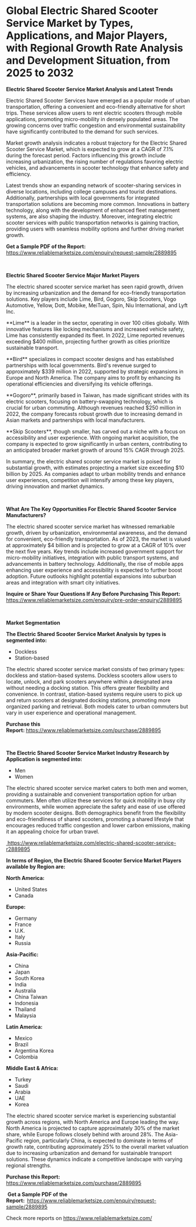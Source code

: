 <p><h1>Global Electric Shared Scooter Service Market by Types, Applications, and Major Players, with Regional Growth Rate Analysis and Development Situation, from 2025 to 2032</h1></p><p><strong>Electric Shared Scooter Service Market Analysis and Latest Trends</strong></p>
<p><p>Electric Shared Scooter Services have emerged as a popular mode of urban transportation, offering a convenient and eco-friendly alternative for short trips. These services allow users to rent electric scooters through mobile applications, promoting micro-mobility in densely populated areas. The growing concerns over traffic congestion and environmental sustainability have significantly contributed to the demand for such services.</p><p>Market growth analysis indicates a robust trajectory for the Electric Shared Scooter Service Market, which is expected to grow at a CAGR of 7.1% during the forecast period. Factors influencing this growth include increasing urbanization, the rising number of regulations favoring electric vehicles, and advancements in scooter technology that enhance safety and efficiency.</p><p>Latest trends show an expanding network of scooter-sharing services in diverse locations, including college campuses and tourist destinations. Additionally, partnerships with local governments for integrated transportation solutions are becoming more common. Innovations in battery technology, along with the development of enhanced fleet management systems, are also shaping the industry. Moreover, integrating electric scooter services with public transportation networks is gaining traction, providing users with seamless mobility options and further driving market growth.</p></p>
<p><strong>Get a Sample PDF of the Report:&nbsp;</strong> <a href="https://www.reliablemarketsize.com/enquiry/request-sample/2889895?utm_campaign=2936&utm_medium=2&utm_source=Github&utm_content=ia&utm_term=14032025&utm_id=electric-shared-scooter-service">https://www.reliablemarketsize.com/enquiry/request-sample/2889895</a></p>
<p>&nbsp;</p>
<p><strong>Electric Shared Scooter Service Major Market Players</strong></p>
<p><p>The electric shared scooter service market has seen rapid growth, driven by increasing urbanization and the demand for eco-friendly transportation solutions. Key players include Lime, Bird, Gogoro, Skip Scooters, Vogo Automotive, Yellow, Dott, Mobike, MeiTuan, Spin, Niu International, and Lyft Inc.</p><p>**Lime** is a leader in the sector, operating in over 100 cities globally. With innovative features like locking mechanisms and increased vehicle safety, Lime has consistently expanded its fleet. In 2022, Lime reported revenues exceeding $400 million, projecting further growth as cities prioritize sustainable transport.</p><p>**Bird** specializes in compact scooter designs and has established partnerships with local governments. Bird's revenue surged to approximately $339 million in 2022, supported by strategic expansions in Europe and North America. The company aims to profit by enhancing its operational efficiencies and diversifying its vehicle offerings.</p><p>**Gogoro**, primarily based in Taiwan, has made significant strides with its electric scooters, focusing on battery-swapping technology, which is crucial for urban commuting. Although revenues reached $250 million in 2022, the company forecasts robust growth due to increasing demand in Asian markets and partnerships with local manufacturers.</p><p>**Skip Scooters**, though smaller, has carved out a niche with a focus on accessibility and user experience. With ongoing market acquisition, the company is expected to grow significantly in urban centers, contributing to an anticipated broader market growth of around 15% CAGR through 2025.</p><p>In summary, the electric shared scooter service market is poised for substantial growth, with estimates projecting a market size exceeding $10 billion by 2025. As companies adapt to urban mobility trends and enhance user experiences, competition will intensify among these key players, driving innovation and market dynamics.</p></p>
<p>&nbsp;</p>
<p><strong>What Are The Key Opportunities For Electric Shared Scooter Service Manufacturers?</strong></p>
<p><p>The electric shared scooter service market has witnessed remarkable growth, driven by urbanization, environmental awareness, and the demand for convenient, eco-friendly transportation. As of 2023, the market is valued at approximately $4 billion and is projected to grow at a CAGR of 10% over the next five years. Key trends include increased government support for micro-mobility initiatives, integration with public transport systems, and advancements in battery technology. Additionally, the rise of mobile apps enhancing user experience and accessibility is expected to further boost adoption. Future outlooks highlight potential expansions into suburban areas and integration with smart city initiatives.</p></p>
<p><strong>Inquire or Share Your Questions If Any Before Purchasing This Report:</strong> <a href="https://www.reliablemarketsize.com/enquiry/pre-order-enquiry/2889895?utm_campaign=2936&utm_medium=2&utm_source=Github&utm_content=ia&utm_term=14032025&utm_id=electric-shared-scooter-service">https://www.reliablemarketsize.com/enquiry/pre-order-enquiry/2889895</a></p>
<p>&nbsp;</p>
<p><strong>Market Segmentation</strong></p>
<p><strong>The Electric Shared Scooter Service Market Analysis by types is segmented into:</strong></p>
<p><ul><li>Dockless</li><li>Station-based</li></ul></p>
<p><p>The electric shared scooter service market consists of two primary types: dockless and station-based systems. Dockless scooters allow users to locate, unlock, and park scooters anywhere within a designated area without needing a docking station. This offers greater flexibility and convenience. In contrast, station-based systems require users to pick up and return scooters at designated docking stations, promoting more organized parking and retrieval. Both models cater to urban commuters but vary in user experience and operational management.</p></p>
<p><strong>Purchase this Report:&nbsp;</strong><a href="https://www.reliablemarketsize.com/purchase/2889895?utm_campaign=2936&utm_medium=2&utm_source=Github&utm_content=ia&utm_term=14032025&utm_id=electric-shared-scooter-service">https://www.reliablemarketsize.com/purchase/2889895</a></p>
<p>&nbsp;</p>
<p><strong>The Electric Shared Scooter Service Market Industry Research by Application is segmented into:</strong></p>
<p><ul><li>Men</li><li>Women</li></ul></p>
<p><p>The electric shared scooter service market caters to both men and women, providing a sustainable and convenient transportation option for urban commuters. Men often utilize these services for quick mobility in busy city environments, while women appreciate the safety and ease of use offered by modern scooter designs. Both demographics benefit from the flexibility and eco-friendliness of shared scooters, promoting a shared lifestyle that encourages reduced traffic congestion and lower carbon emissions, making it an appealing choice for urban travel.</p></p>
<p><a href="https://www.reliablemarketsize.com/electric-shared-scooter-service-r2889895?utm_campaign=2936&utm_medium=2&utm_source=Github&utm_content=ia&utm_term=14032025&utm_id=electric-shared-scooter-service">&nbsp;https://www.reliablemarketsize.com/electric-shared-scooter-service-r2889895</a></p>
<p><strong>In terms of Region, the Electric Shared Scooter Service Market Players available by Region are:</strong></p>
<p>
    <p> <strong> North America: </strong>
        <ul>
            <li>United States</li>
            <li>Canada</li>
        </ul>
        </p> 
    <p> <strong> Europe: </strong>
        <ul>
            <li>Germany</li>
            <li>France</li>
            <li>U.K.</li>
            <li>Italy</li>
            <li>Russia</li>
        </ul>
        </p> 
    <p> <strong> Asia-Pacific: </strong>
        <ul>
            <li>China</li>
            <li>Japan</li>
            <li>South Korea</li>
            <li>India</li>
            <li>Australia</li>
            <li>China Taiwan</li>
            <li>Indonesia</li>
            <li>Thailand</li>
            <li>Malaysia</li>
        </ul>
        </p> 
    <p> <strong> Latin America: </strong>
        <ul>
            <li>Mexico</li>
            <li>Brazil</li>
            <li>Argentina Korea</li>
            <li>Colombia</li>
        </ul>
        </p> 
    <p> <strong> Middle East & Africa: </strong>
        <ul>
            <li>Turkey</li>
            <li>Saudi</li>
            <li>Arabia</li>
            <li>UAE</li>
            <li>Korea</li>
        </ul>
    </p>
    </p>
<p><p>The electric shared scooter service market is experiencing substantial growth across regions, with North America and Europe leading the way. North America is projected to capture approximately 30% of the market share, while Europe follows closely behind with around 28%. The Asia-Pacific region, particularly China, is expected to dominate in terms of growth rate, contributing approximately 25% to the overall market valuation due to increasing urbanization and demand for sustainable transport solutions. These dynamics indicate a competitive landscape with varying regional strengths.</p></p>
<p><strong>Purchase this Report: </strong><a href="https://www.reliablemarketsize.com/purchase/2889895?utm_campaign=2936&utm_medium=2&utm_source=Github&utm_content=ia&utm_term=14032025&utm_id=electric-shared-scooter-service">https://www.reliablemarketsize.com/purchase/2889895</a></p>
<p>&nbsp;<strong>Get a Sample PDF of the Report:&nbsp;&nbsp;</strong><a href="https://www.reliablemarketsize.com/enquiry/request-sample/2889895?utm_campaign=2936&utm_medium=2&utm_source=Github&utm_content=ia&utm_term=14032025&utm_id=electric-shared-scooter-service">https://www.reliablemarketsize.com/enquiry/request-sample/2889895</a></p>
<p><strong></strong></p>
<p>Check more reports on <a href="https://www.reliablemarketsize.com/?utm_campaign=2936&utm_medium=2&utm_source=Github&utm_content=ia&utm_term=14032025&utm_id=electric-shared-scooter-service">https://www.reliablemarketsize.com/</a></p>